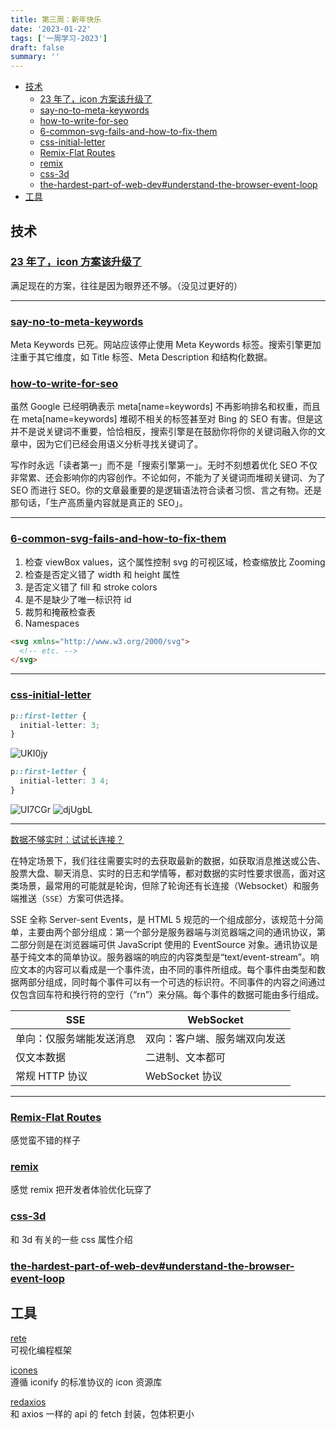 ```yaml
---
title: 第三周：新年快乐
date: '2023-01-22'
tags: ['一周学习-2023']
draft: false
summary: ''
---
```


- [技术](#技术)
  - [23 年了，icon 方案该升级了](#23-年了icon-方案该升级了)
  - [say-no-to-meta-keywords](#say-no-to-meta-keywords)
  - [how-to-write-for-seo](#how-to-write-for-seo)
  - [6-common-svg-fails-and-how-to-fix-them](#6-common-svg-fails-and-how-to-fix-them)
  - [css-initial-letter](#css-initial-letter)
  - [Remix-Flat Routes](#remix-flat-routes)
  - [remix](#remix)
  - [css-3d](#css-3d)
  - [the-hardest-part-of-web-dev#understand-the-browser-event-loop](#the-hardest-part-of-web-devunderstand-the-browser-event-loop)
- [工具](#工具)

## 技术

### [23 年了，icon 方案该升级了](https://juejin.cn/post/7189164727485300793)

满足现在的方案，往往是因为眼界还不够。（没见过更好的）

---

### [say-no-to-meta-keywords](https://blog.skk.moe/post/say-no-to-meta-keywords/)

Meta Keywords 已死。网站应该停止使用 Meta Keywords 标签。搜索引擎更加注重于其它维度，如 Title 标签、Meta Description 和结构化数据。

### [how-to-write-for-seo](https://blog.skk.moe/post/how-to-write-for-seo/)

虽然 Google 已经明确表示 meta[name=keywords] 不再影响排名和权重，而且在 meta\[name=keywords] 堆砌不相关的标签甚至对 Bing 的 SEO 有害。但是这并不是说关键词不重要，恰恰相反，搜索引擎是在鼓励你将你的关键词融入你的文章中，因为它们已经会用语义分析寻找关键词了。

写作时永远「读者第一」而不是「搜索引擎第一」。无时不刻想着优化 SEO 不仅非常累、还会影响你的内容创作。不论如何，不能为了关键词而堆砌关键词、为了 SEO 而进行 SEO。你的文章最重要的是逻辑语法符合读者习惯、言之有物。还是那句话，「生产高质量内容就是真正的 SEO」。

---

### [6-common-svg-fails-and-how-to-fix-them](https://css-tricks.com/6-common-svg-fails-and-how-to-fix-them/)

1. 检查 viewBox values，这个属性控制 svg 的可视区域，检查缩放比 Zooming
2. 检查是否定义错了 width 和 height 属性
3. 是否定义错了 fill 和 stroke colors
4. 是不是缺少了唯一标识符 id
5. 裁剪和掩蔽检查表
6. Namespaces

```html
<svg xmlns="http://www.w3.org/2000/svg">
  <!-- etc. -->
</svg>
```

---

### [css-initial-letter](https://blog.stephaniestimac.com/posts/2023/1/css-initial-letter/)

```css
p::first-letter {
  initial-letter: 3;
}
```

![UKI0jy](https://cdn.jsdelivr.net/gh/klaaay/pbed@main/uPic/UKI0jy.jpg)

```css
p::first-letter {
  initial-letter: 3 4;
}
```

![UI7CGr](https://cdn.jsdelivr.net/gh/klaaay/pbed@main/uPic/UI7CGr.jpg)
![djUgbL](https://cdn.jsdelivr.net/gh/klaaay/pbed@main/uPic/djUgbL.jpg)

---

[数据不够实时：试试长连接？](https://mp.weixin.qq.com/s/K8g2PNO4Ixc1LrUafXunPQ)

在特定场景下，我们往往需要实时的去获取最新的数据，如获取消息推送或公告、股票大盘、聊天消息、实时的日志和学情等，都对数据的实时性要求很高，面对这类场景，最常用的可能就是轮询，但除了轮询还有长连接（Websocket）和服务端推送（`SSE`）方案可供选择。

SSE 全称 Server-sent Events，是 HTML 5 规范的一个组成部分，该规范十分简单，主要由两个部分组成：第一个部分是服务器端与浏览器端之间的通讯协议，第二部分则是在浏览器端可供 JavaScript 使用的 EventSource 对象。通讯协议是基于纯文本的简单协议。服务器端的响应的内容类型是“text/event-stream”。响应文本的内容可以看成是一个事件流，由不同的事件所组成。每个事件由类型和数据两部分组成，同时每个事件可以有一个可选的标识符。不同事件的内容之间通过仅包含回车符和换行符的空行（“rn”）来分隔。每个事件的数据可能由多行组成。

| SSE                      | WebSocket                    |
| ------------------------ | ---------------------------- |
| 单向：仅服务端能发送消息 | 双向：客户端、服务端双向发送 |
| 仅文本数据               | 二进制、文本都可             |
| 常规 HTTP 协议           | WebSocket 协议               |

---

### [Remix-Flat Routes](https://github.com/remix-run/remix/discussions/4482)

感觉蛮不错的样子

### [remix](https://github.com/remix-run/remix/releases/tag/remix%401.10.0)

感觉 remix 把开发者体验优化玩穿了

### [css-3d](https://garden.bradwoods.io/notes/css/3d)

和 3d 有关的一些 css 属性介绍

### [the-hardest-part-of-web-dev#understand-the-browser-event-loop](https://alexvipond.dev/blog/the-hardest-part-of-web-dev#understand-the-browser-event-loop)

## 工具

[rete](https://github.com/retejs/rete)  
可视化编程框架

[icones](https://github.com/antfu/icones)  
遵循 iconify 的标准协议的 icon 资源库

[redaxios](https://github.com/developit/redaxios)  
和 axios 一样的 api 的 fetch 封装，包体积更小
